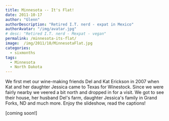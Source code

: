 ```yaml
---
title: Minnesota -- It's Flat!
date: 2011-10-17
author: "Glenn"
authorDescription: "Retired I.T. nerd - expat in Mexico"
authorAvatar: "/img/avatar.jpg"
# desc: "Retired I.T. nerd - Mexpat - vegan"
permalink: /minnesota-its-flat/
image:  /img/2011/10/MinnesotaFlat.jpg
categories:
  - sixmonths
tags:
  - Minnesota
  - North Dakota
---
```

We first met our wine-making friends Del and Kat Erickson in 2007 when Kat and her daughter Jessica came to Texas for Winestock. Since we were fairly nearby we veered a bit north and dropped in for a visit. We got to see their house, her husband Del's farm, daughter Jessica's family in Grand Forks, ND and much more. Enjoy the slideshow, read the captions!

[coming soon!]